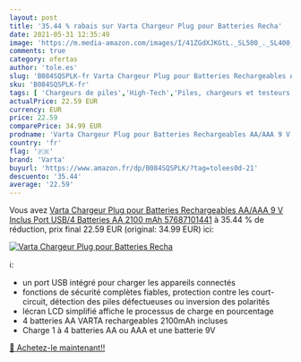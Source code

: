 ```yaml
---
layout: post
title: '35.44 % rabais sur Varta Chargeur Plug pour Batteries Recha'
date: 2021-05-31 12:35:49
image: 'https://m.media-amazon.com/images/I/41ZGdXJKGtL._SL500_._SL400_.jpg'
comments: true
category: ofertas
author: 'tole.es'
slug: 'B084SQSPLK-fr Varta Chargeur Plug pour Batteries Rechargeables AA/AAA 9...'
sku: 'B084SQSPLK-fr'
tags: [ 'Chargeurs de piles','High-Tech','Piles, chargeurs et testeurs','varta', ]
actualPrice: 22.59 EUR
currency: EUR
price: 22.59
comparePrice: 34.99 EUR
prodname: 'Varta Chargeur Plug pour Batteries Rechargeables AA/AAA 9 V Inclus Port USB/4 Batteries AA 2100 mAh 57687101441'
country: 'fr'
flag: '🇫🇷'
brand: 'Varta'
buyurl: 'https://www.amazon.fr/dp/B084SQSPLK/?tag=tolees0d-21'
descuento: '35.44'
average: '22.59'
---
```


Vous avez [Varta Chargeur Plug pour Batteries Rechargeables AA/AAA 9 V Inclus Port USB/4 Batteries AA 2100 mAh 57687101441](https://www.amazon.fr/dp/B084SQSPLK/?tag=tolees0d-21)  à  35.44 % de réduction, prix final  22.59 EUR (original: 34.99 EUR) ici:

[![Varta Chargeur Plug pour Batteries Recha](https://m.media-amazon.com/images/I/41ZGdXJKGtL._SL500_._SL400_.jpg)](https://www.amazon.fr/dp/B084SQSPLK/?tag=tolees0d-21)

ℹ️:

- un port USB intégré pour charger les appareils connectés
- fonctions de sécurité complètes fiables, protection contre les court-circuit, détection des piles défectueuses ou inversion des polarités
- lécran LCD simplifié affiche le processus de charge en pourcentage
- 4 batteries AA VARTA rechargeables 2100mAh incluses
- Charge 1 à 4 batteries AA ou AAA et une batterie 9V

[🛒 Achetez-le maintenant!!](https://www.amazon.fr/dp/B084SQSPLK/?tag=tolees0d-21)
